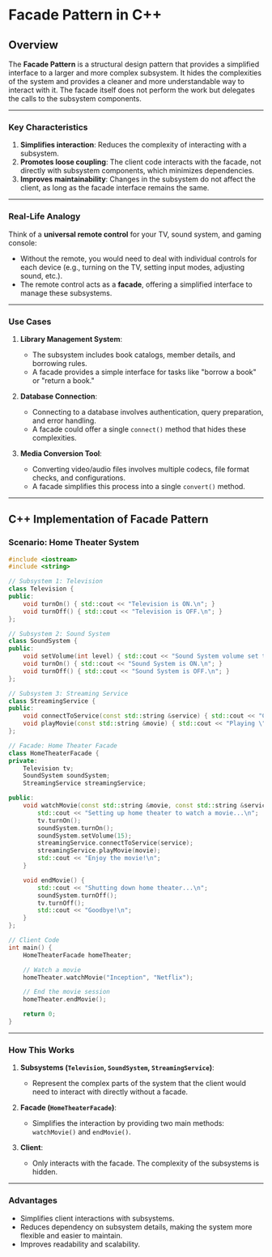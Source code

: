 # Facade Pattern in C++

## **Overview**
The **Facade Pattern** is a structural design pattern that provides a simplified interface to a larger and more complex subsystem. It hides the complexities of the system and provides a cleaner and more understandable way to interact with it. The facade itself does not perform the work but delegates the calls to the subsystem components.

---

### **Key Characteristics**
1. **Simplifies interaction**: Reduces the complexity of interacting with a subsystem.
2. **Promotes loose coupling**: The client code interacts with the facade, not directly with subsystem components, which minimizes dependencies.
3. **Improves maintainability**: Changes in the subsystem do not affect the client, as long as the facade interface remains the same.

---

### **Real-Life Analogy**
Think of a **universal remote control** for your TV, sound system, and gaming console:
- Without the remote, you would need to deal with individual controls for each device (e.g., turning on the TV, setting input modes, adjusting sound, etc.).
- The remote control acts as a **facade**, offering a simplified interface to manage these subsystems.

---

### **Use Cases**
1. **Library Management System**:
   - The subsystem includes book catalogs, member details, and borrowing rules.
   - A facade provides a simple interface for tasks like "borrow a book" or "return a book."

2. **Database Connection**:
   - Connecting to a database involves authentication, query preparation, and error handling.
   - A facade could offer a single `connect()` method that hides these complexities.

3. **Media Conversion Tool**:
   - Converting video/audio files involves multiple codecs, file format checks, and configurations.
   - A facade simplifies this process into a single `convert()` method.

---

## **C++ Implementation of Facade Pattern**

### **Scenario: Home Theater System**
```cpp
#include <iostream>
#include <string>

// Subsystem 1: Television
class Television {
public:
    void turnOn() { std::cout << "Television is ON.\n"; }
    void turnOff() { std::cout << "Television is OFF.\n"; }
};

// Subsystem 2: Sound System
class SoundSystem {
public:
    void setVolume(int level) { std::cout << "Sound System volume set to " << level << ".\n"; }
    void turnOn() { std::cout << "Sound System is ON.\n"; }
    void turnOff() { std::cout << "Sound System is OFF.\n"; }
};

// Subsystem 3: Streaming Service
class StreamingService {
public:
    void connectToService(const std::string &service) { std::cout << "Connected to " << service << " streaming service.\n"; }
    void playMovie(const std::string &movie) { std::cout << "Playing \"" << movie << "\".\n"; }
};

// Facade: Home Theater Facade
class HomeTheaterFacade {
private:
    Television tv;
    SoundSystem soundSystem;
    StreamingService streamingService;

public:
    void watchMovie(const std::string &movie, const std::string &service) {
        std::cout << "Setting up home theater to watch a movie...\n";
        tv.turnOn();
        soundSystem.turnOn();
        soundSystem.setVolume(15);
        streamingService.connectToService(service);
        streamingService.playMovie(movie);
        std::cout << "Enjoy the movie!\n";
    }

    void endMovie() {
        std::cout << "Shutting down home theater...\n";
        soundSystem.turnOff();
        tv.turnOff();
        std::cout << "Goodbye!\n";
    }
};

// Client Code
int main() {
    HomeTheaterFacade homeTheater;

    // Watch a movie
    homeTheater.watchMovie("Inception", "Netflix");

    // End the movie session
    homeTheater.endMovie();

    return 0;
}
```

---

### **How This Works**
1. **Subsystems (`Television`, `SoundSystem`, `StreamingService`)**:
   - Represent the complex parts of the system that the client would need to interact with directly without a facade.

2. **Facade (`HomeTheaterFacade`)**:
   - Simplifies the interaction by providing two main methods: `watchMovie()` and `endMovie()`.

3. **Client**:
   - Only interacts with the facade. The complexity of the subsystems is hidden.

---

### **Advantages**
- Simplifies client interactions with subsystems.
- Reduces dependency on subsystem details, making the system more flexible and easier to maintain.
- Improves readability and scalability.

